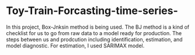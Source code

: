 # Toy-Train-Forcasting-time-series-
In this project, Box-Jnksin method is being used. The BJ method is a kind of checklist for us to go from raw data to a model ready for production. 
The steps between us and prodcution including identification, estimation, and model diagnostic. 
For estimation, I used SARIMAX model.
